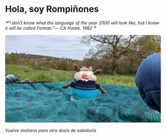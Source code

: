 # Hola, soy Rompiñones

<!--STARTS_HERE_QUOTE_README-->
<i>❝“I don’t know what the language of the year 2000 will look like, but I know it will be called Fortran.”— CA Hoare, 1982  ❞</i>
<!--ENDS_HERE_QUOTE_README-->

<!--START_SECTION:update_image-->
![alt text](https://raw.githubusercontent.com/focaalvarez/rompinones/main/.github/images/IMG_20220410_150043.jpg?raw=true)
<!--END_SECTION:update_image-->

*Vuelve mañana para otra dosis de sabiduría*
